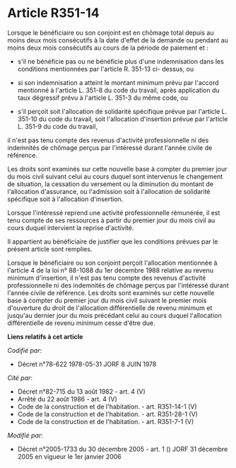 # Article R351-14

Lorsque le bénéficiaire ou son conjoint est en chômage total depuis au moins deux mois consécutifs à la date d'effet de la
demande ou pendant au moins deux mois consécutifs au cours de la période de paiement et :

- s'il ne bénéficie pas ou ne bénéficie plus d'une indemnisation dans les conditions mentionnées par l'article R. 351-13 ci-
dessus, ou

- si son indemnisation a atteint le montant minimum prévu par l'accord mentionné à l'article L. 351-8 du code du travail,
après application du taux dégressif prévu à l'article L. 351-3 du même code, ou

- s'il perçoit soit l'allocation de solidarité spécifique prévue par l'article L. 351-10 du code du travail, soit
l'allocation d'insertion prévue par l'article L. 351-9 du code du travail,

il n'est pas tenu compte des revenus d'activité professionnelle ni des indemnités de chômage perçus par l'intéressé durant
l'année civile de référence.

Les droits sont examinés sur cette nouvelle base à compter du premier jour du mois civil suivant celui au cours duquel sont
intervenus le changement de situation, la cessation du versement ou la diminution du montant de l'allocation d'assurance, ou
l'admission soit à l'allocation de solidarité spécifique soit à l'allocation d'insertion.

Lorsque l'intéressé reprend une activité professionnelle rémunérée, il est tenu compte de ses ressources à partir du premier
jour du mois civil au cours duquel intervient la reprise d'activité.

Il appartient au bénéficiaire de justifier que les conditions prévues par le présent article sont remplies.

Lorsque le bénéficiaire ou son conjoint perçoit l'allocation mentionnée à l'article 4 de la loi n° 88-1088 du 1er décembre
1988 relative au revenu minimum d'insertion, il n'est pas tenu compte des revenus d'activité professionnelle ni des
indemnités de chômage perçus par l'intéressé durant l'année civile de référence. Les droits sont examinés sur cette nouvelle
base à compter du premier jour du mois civil suivant le premier mois d'ouverture du droit de l'allocation différentielle de
revenu minimum et jusqu'au dernier jour du mois précédant celui au cours duquel l'allocation différentielle de revenu minimum
cesse d'être due.

**Liens relatifs à cet article**

_Codifié par_:

  - Décret n°78-622 1978-05-31 JORF 8 JUIN 1978

_Cité par_:

  - Décret n°82-715 du 13 août 1982 - art. 4 (V)
  - Arrêté du 22 août 1986 - art. 4 (V)
  - Code de la construction et de l'habitation. - art. R351-14-1 (V)
  - Code de la construction et de l'habitation. - art. R351-28-1 (V)
  - Code de la construction et de l'habitation. - art. R351-7-1 (V)

_Modifié par_:

  - Décret n°2005-1733 du 30 décembre 2005 - art. 1 () JORF 31 décembre 2005 en vigueur le 1er janvier 2006
